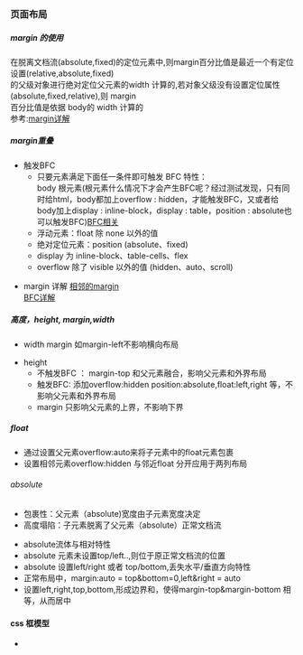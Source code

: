 ### 页面布局    
##### margin 的使用   
在脱离文档流(absolute,fixed)的定位元素中,则margin百分比值是最近一个有定位设置(relative,absolute,fixed)   
的父级对象进行绝对定位父元素的width 计算的,若对象父级没有设置定位属性(absolute,fixed,relative),则 margin    
百分比值是依据 body的 width 计算的  
参考:[margin详解](https://juejin.im/entry/58c6132f570c3500583b095c)   
##### margin重叠  
 + 触发BFC  
   + 只要元素满足下面任一条件即可触发 BFC 特性：  
 body 根元素(根元素什么情况下才会产生BFC呢？经过测试发现，只有同时给html，body都加上overflow : hidden，才能触发BFC，又或者给body加上display : inline-block，display : table，position : absolute也可以触发BFC)[BFC相关](https://www.cnblogs.com/diantao/p/6025547.html)  
   + 浮动元素：float 除 none 以外的值  
   + 绝对定位元素：position (absolute、fixed)  
   + display 为 inline-block、table-cells、flex  
   + overflow 除了 visible 以外的值 (hidden、auto、scroll)
- margin 详解
[相邻的margin](https://juejin.im/entry/56cd377c2e958a69f941f802)  
[BFC详解](https://juejin.im/post/59b73d5bf265da064618731d#heading-12)

##### 高度，height, margin,width
- width margin 如margin-left不影响横向布局
+ height  
  + 不触发BFC ： margin-top 和父元素融合，影响父元素和外界布局  
  + 触发BFC: 添加overflow:hidden position:absolute,float:left,right 等，不影响父元素和外界布局  
  + margin 只影响父元素的上界，不影响下界
##### float
- 通过设置父元素overflow:auto来将子元素中的float元素包裹  
- 设置相邻元素overflow:hidden 与邻近float 分开应用于两列布局  
###### absolute
- 包裹性：父元素（absolute)宽度由子元素宽度决定
- 高度塌陷：子元素脱离了父元素（absolute）正常文档流
+ absolute流体与相对特性
 + absolute 元素未设置top/left..,则位于原正常文档流的位置
 + absolute 设置left/right 或者 top/bottom,丢失水平/垂直方向特性
 + 正常布局中，margin:auto = top&bottom=0,left&right = auto
 + 设置left,right,top,bottom,形成边界和，使得margin-top&margin-bottom 相等，从而居中 
#### css 框模型
+ 
